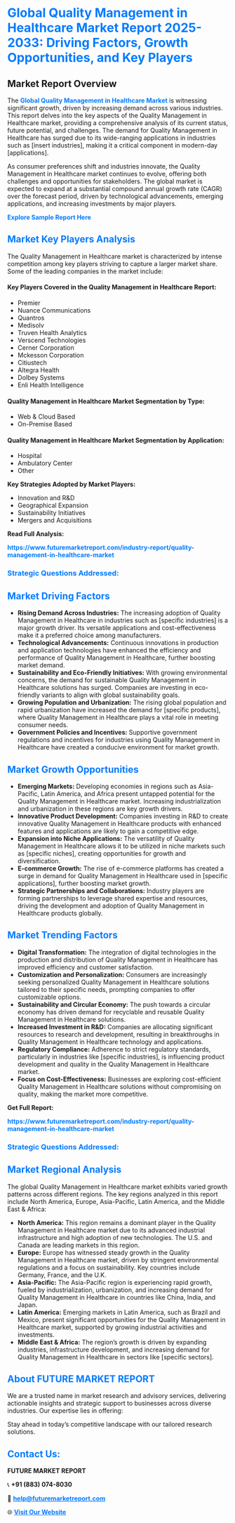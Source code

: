 <h1 style="color: #007BFF;">Global Quality Management in Healthcare Market Report 2025-2033: Driving Factors, Growth Opportunities, and Key Players</h1>

<section id="overview">
<h2>Market Report Overview</h2>
<p>The <a href="https://www.futuremarketreport.com/industry-report/quality-management-in-healthcare-market" style="color: #007BFF; text-decoration: none;"><strong>Global Quality Management in Healthcare Market</strong></a> is witnessing significant growth, driven by increasing demand across various industries. This report delves into the key aspects of the Quality Management in Healthcare market, providing a comprehensive analysis of its current status, future potential, and challenges. The demand for Quality Management in Healthcare has surged due to its wide-ranging applications in industries such as [insert industries], making it a critical component in modern-day [applications].</p>
<p>As consumer preferences shift and industries innovate, the Quality Management in Healthcare market continues to evolve, offering both challenges and opportunities for stakeholders. The global market is expected to expand at a substantial compound annual growth rate (CAGR) over the forecast period, driven by technological advancements, emerging applications, and increasing investments by major players.</p>
</section>

<section id="overview">
<p><a href="https://www.futuremarketreport.com/request-sample/reportId=59841" style="color: #007BFF; text-decoration: none;"><strong>Explore Sample Report Here</strong></a></p>
</section>

<section id="key-players">
<h2 style="color: #007BFF;">Market Key Players Analysis</h2>
<p>The Quality Management in Healthcare market is characterized by intense competition among key players striving to capture a larger market share. Some of the leading companies in the market include:</p>
<h4>Key Players Covered in the Quality Management in Healthcare Report:</h4>
<ul><li>Premier</li><li>Nuance Communications</li><li>Quantros</li><li>Medisolv</li><li>Truven Health Analytics</li><li>Verscend Technologies</li><li>Cerner Corporation</li><li>Mckesson Corporation</li><li>Citiustech</li><li>Altegra Health</li><li>Dolbey Systems</li><li>Enli Health Intelligence</li></ul>
<h4>Quality Management in Healthcare Market Segmentation by Type:</h4>
<ul><li>Web &amp; Cloud Based</li><li>On-Premise Based</li></ul>

<h4>Quality Management in Healthcare Market Segmentation by Application:</h4>
<ul><li>Hospital</li><li>Ambulatory Center</li><li>Other</li></ul>
<p><strong>Key Strategies Adopted by Market Players:</strong></p>
<ul>
<li>Innovation and R&D</li>
<li>Geographical Expansion</li>
<li>Sustainability Initiatives</li>
<li>Mergers and Acquisitions</li>
</ul>
</section>

<section>
<p><strong>Read Full Analysis: </strong></p><a href="https://www.futuremarketreport.com/industry-report/quality-management-in-healthcare-market" style="color: #007BFF; text-decoration: none;"><strong>https://www.futuremarketreport.com/industry-report/quality-management-in-healthcare-market</strong></a>
<h3 style="color: #007BFF;">Strategic Questions Addressed:</h3>
</section>

<section id="driving-factors">
<h2 style="color: #007BFF;">Market Driving Factors</h2>
<ul>
<li><strong>Rising Demand Across Industries:</strong> The increasing adoption of Quality Management in Healthcare in industries such as [specific industries] is a major growth driver. Its versatile applications and cost-effectiveness make it a preferred choice among manufacturers.</li>
<li><strong>Technological Advancements:</strong> Continuous innovations in production and application technologies have enhanced the efficiency and performance of Quality Management in Healthcare, further boosting market demand.</li>
<li><strong>Sustainability and Eco-Friendly Initiatives:</strong> With growing environmental concerns, the demand for sustainable Quality Management in Healthcare solutions has surged. Companies are investing in eco-friendly variants to align with global sustainability goals.</li>
<li><strong>Growing Population and Urbanization:</strong> The rising global population and rapid urbanization have increased the demand for [specific products], where Quality Management in Healthcare plays a vital role in meeting consumer needs.</li>
<li><strong>Government Policies and Incentives:</strong> Supportive government regulations and incentives for industries using Quality Management in Healthcare have created a conducive environment for market growth.</li>
</ul>
</section>

<section id="growth-opportunities">
<h2 style="color: #007BFF;">Market Growth Opportunities</h2>
<ul>
<li><strong>Emerging Markets:</strong> Developing economies in regions such as Asia-Pacific, Latin America, and Africa present untapped potential for the Quality Management in Healthcare market. Increasing industrialization and urbanization in these regions are key growth drivers.</li>
<li><strong>Innovative Product Development:</strong> Companies investing in R&D to create innovative Quality Management in Healthcare products with enhanced features and applications are likely to gain a competitive edge.</li>
<li><strong>Expansion into Niche Applications:</strong> The versatility of Quality Management in Healthcare allows it to be utilized in niche markets such as [specific niches], creating opportunities for growth and diversification.</li>
<li><strong>E-commerce Growth:</strong> The rise of e-commerce platforms has created a surge in demand for Quality Management in Healthcare used in [specific applications], further boosting market growth.</li>
<li><strong>Strategic Partnerships and Collaborations:</strong> Industry players are forming partnerships to leverage shared expertise and resources, driving the development and adoption of Quality Management in Healthcare products globally.</li>
</ul>
</section>

<section id="trending-factors">
<h2 style="color: #007BFF;">Market Trending Factors</h2>
<ul>
<li><strong>Digital Transformation:</strong> The integration of digital technologies in the production and distribution of Quality Management in Healthcare has improved efficiency and customer satisfaction.</li>
<li><strong>Customization and Personalization:</strong> Consumers are increasingly seeking personalized Quality Management in Healthcare solutions tailored to their specific needs, prompting companies to offer customizable options.</li>
<li><strong>Sustainability and Circular Economy:</strong> The push towards a circular economy has driven demand for recyclable and reusable Quality Management in Healthcare solutions.</li>
<li><strong>Increased Investment in R&D:</strong> Companies are allocating significant resources to research and development, resulting in breakthroughs in Quality Management in Healthcare technology and applications.</li>
<li><strong>Regulatory Compliance:</strong> Adherence to strict regulatory standards, particularly in industries like [specific industries], is influencing product development and quality in the Quality Management in Healthcare market.</li>
<li><strong>Focus on Cost-Effectiveness:</strong> Businesses are exploring cost-efficient Quality Management in Healthcare solutions without compromising on quality, making the market more competitive.</li>
</ul>
</section>

<section>
<p><strong>Get Full Report: </strong></p><a href="https://www.futuremarketreport.com/industry-report/quality-management-in-healthcare-market" style="color: #007BFF; text-decoration: none;"><strong>https://www.futuremarketreport.com/industry-report/quality-management-in-healthcare-market</strong></a>
<h3 style="color: #007BFF;">Strategic Questions Addressed:</h3>
</section>


<section id="regional-analysis">
<h2 style="color: #007BFF;">Market Regional Analysis</h2>
<p>The global Quality Management in Healthcare market exhibits varied growth patterns across different regions. The key regions analyzed in this report include North America, Europe, Asia-Pacific, Latin America, and the Middle East & Africa:</p>
<ul>
<li><strong>North America:</strong> This region remains a dominant player in the Quality Management in Healthcare market due to its advanced industrial infrastructure and high adoption of new technologies. The U.S. and Canada are leading markets in this region.</li>
<li><strong>Europe:</strong> Europe has witnessed steady growth in the Quality Management in Healthcare market, driven by stringent environmental regulations and a focus on sustainability. Key countries include Germany, France, and the U.K.</li>
<li><strong>Asia-Pacific:</strong> The Asia-Pacific region is experiencing rapid growth, fueled by industrialization, urbanization, and increasing demand for Quality Management in Healthcare in countries like China, India, and Japan.</li>
<li><strong>Latin America:</strong> Emerging markets in Latin America, such as Brazil and Mexico, present significant opportunities for the Quality Management in Healthcare market, supported by growing industrial activities and investments.</li>
<li><strong>Middle East & Africa:</strong> The region’s growth is driven by expanding industries, infrastructure development, and increasing demand for Quality Management in Healthcare in sectors like [specific sectors].</li>
</ul>
</section>

<footer>
<h2 style="color: #007BFF;">About FUTURE MARKET REPORT</h2>
<p>We are a trusted name in market research and advisory services, delivering actionable insights and strategic support to businesses across diverse industries. Our expertise lies in offering:</p>

<p>Stay ahead in today’s competitive landscape with our tailored research solutions.</p>

<h2 style="color: #007BFF;">Contact Us:</h2>
<p><strong>FUTURE MARKET REPORT</strong></p>
<p>📞 <strong>+91 (883) 074-8030</strong></p>
<p>📧 <strong><a href="mailto:help@futuremarketreport.com" style="color: #007BFF;">help@futuremarketreport.com</a></strong></p>
<p>🌐 <strong><a href="https://www.futuremarketreport.com/" style="color: #007BFF;">Visit Our Website</a></strong></p>
</footer>
